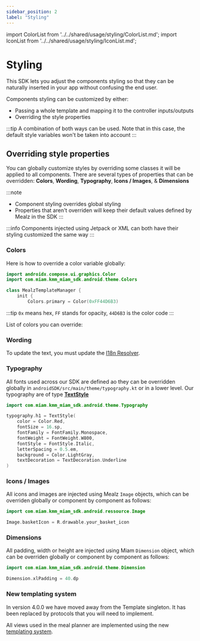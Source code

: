 ```yaml
---
sidebar_position: 2
label: "Styling"
---
```


import ColorList from '../../shared/usage/styling/ColorList.md';
import IconList from '../../shared/usage/styling/IconList.md';

# Styling

This SDK lets you adjust the components styling so that they can be naturally inserted in your app without confusing the end user.

Components styling can be customized by either:
- Passing a whole template and mapping it to the controller inputs/outputs
- Overriding the style properties

:::tip
A combination of both ways can be used. Note that in this case, the default style variables won't be taken into account
:::

## Overriding style properties

You can globally customize styles by overriding some classes it will be applied to all components.
There are several types of properties that can be overridden:
**Colors**,
**Wording**,
**Typography**,
**Icons / Images**, &
**Dimensions**

:::note
- Component styling overrides global styling
- Properties that aren't overriden  will keep their default values
  defined by Mealz in the SDK
:::

:::info
Components injected using Jetpack or XML can both have their styling customized the same way
:::

### Colors

Here is how to override a color variable globally:

```kotlin
import androidx.compose.ui.graphics.Color
import com.miam.kmm_miam_sdk.android.theme.Colors

class MealzTemplateManager {
    init {
        Colors.primary = Color(0xFF44D6B3)
``` 

:::tip
 `0x` means hex, `FF` stands for opacity, `44D6B3` is the color code
:::

List of colors you can override:
<ColorList />

### Wording

To update the text, you must update the [I18n Resolver](../advanced/i18n.md).

### Typography

All fonts used across our SDK are defined ao they can be overridden globally
in `androidSDK/src/main/theme/typography.kt` or in a lower level.
Our typography are of type <a target='https://www.jetpackcompose.net/textstyle-in-jetpack-compose' href='https://www.jetpackcompose.net/textstyle-in-jetpack-compose'> **TextStyle** </a> 

```kotlin
import com.miam.kmm_miam_sdk.android.theme.Typography

typography.h1 = TextStyle(
    color = Color.Red,
    fontSize = 16.sp,
    fontFamily = FontFamily.Monospace,
    fontWeight = FontWeight.W800,
    fontStyle = FontStyle.Italic,
    letterSpacing = 0.5.em,
    background = Color.LightGray,
    textDecoration = TextDecoration.Underline
)
```

### Icons / Images

All icons and images are injected using Mealz `Image` objects, which can be overriden globally or
component by component as follows:

```kotlin
import com.miam.kmm_miam_sdk.android.ressource.Image

Image.basketIcon = R.drawable.your_basket_icon
```

<IconList />

### Dimensions

All padding, width or height are injected using Miam `Dimension` object, which can be overriden
globally or component by component as follows:

```kotlin
import com.miam.kmm_miam_sdk.android.theme.Dimension

Dimension.xlPadding = 40.dp
```

### New templating system

In version 4.0.0 we have moved away from the Template singleton.
It has been replaced by protocols that you will need to implement.

All views used in the meal planner are implemented using the new [templating system](/docs/android/usage/ui-customization).